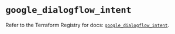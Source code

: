 # `google_dialogflow_intent`

Refer to the Terraform Registry for docs: [`google_dialogflow_intent`](https://registry.terraform.io/providers/hashicorp/google-beta/6.42.0/docs/resources/google_dialogflow_intent).

